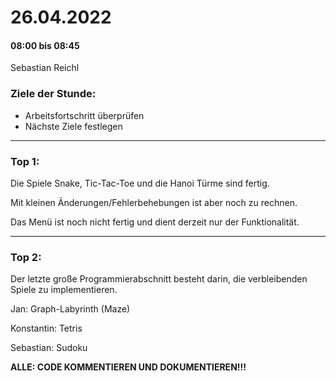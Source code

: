 # 26.04.2022
#### 08:00 bis 08:45
Sebastian Reichl

### Ziele der Stunde:
- Arbeitsfortschritt überprüfen
- Nächste Ziele festlegen 
---

### Top 1:
Die Spiele Snake, Tic-Tac-Toe und die Hanoi Türme sind fertig.

Mit kleinen Änderungen/Fehlerbehebungen ist aber noch zu rechnen. 

Das Menü ist noch nicht fertig und dient derzeit nur der Funktionalität.

---

### Top 2:
Der letzte große Programmierabschnitt besteht darin, die verbleibenden Spiele zu implementieren.

Jan: Graph-Labyrinth (Maze)

Konstantin: Tetris

Sebastian: Sudoku 

__ALLE: CODE KOMMENTIEREN UND DOKUMENTIEREN!!!__
